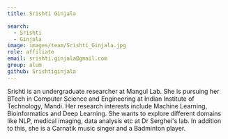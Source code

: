 ```yaml
---
title: Srishti Ginjala

search:
  - Srishti 
  - Ginjala
image: images/team/Srishti_Ginjala.jpg
role: affiliate
email: srishti.ginjala@gmail.com
group: alum
github: Srishtiginjala
---
```


Srishti is an undergraduate researcher at Mangul Lab. She is pursuing her BTech in Computer Science and Engineering at Indian Institute of Technology,    Mandi. Her research interests include Machine Learning, Bioinformatics and Deep Learning. She wants to explore different domains like NLP, medical imaging, data analysis etc at Dr Serghei's lab. In addition to this, she is a Carnatik music singer and a Badminton player.
